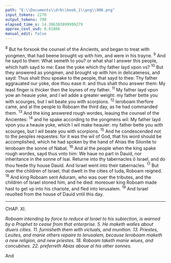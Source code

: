 ```yaml
---
path: "E:\\Documents\\drb\\book_1\\png\\906.png"
input_tokens: 2270
output_tokens: 790
elapsed_time_s: 14.386383099999279
approx_cost_usd: 0.01866
manual_edit: false
---
```

<sup>8</sup> But he forsook the counsel of the Ancients, and began to treat with yongmen, that had beene brought vp with him, and were in his trayne. <sup>9</sup> And he sayd to them: What semeth to you? or what shal I answer this people, which hath sayd to me: Ease the yoke which thy father layd vpon vs? <sup>10</sup> But they answered as yongmen, and brought vp with him in delicateness, and sayd: Thus shalt thou speake to the people, that sayd to thee: Thy father aggrauated our yoke, doe thou ease it: and thus shalt thou answer them: My least finger is thicker then the loynes of my father. <sup>11</sup> My father layd vpon yow an heauie yoke, and I wil adde a greater weight: my father bette you with scourges, but I wil beate you with scorpions. <sup>12</sup> Ieroboam therfore came, and al the people to Roboam the third day, as he had commanded them. <sup>13</sup> And the king answered rough wordes, leauing the counsel of the Ancientes: <sup>14</sup> and he spake according to the yongmens wil: My father layd vpon you a heauie yoke, which I wil make heauier: my father bette you with scourges, but I wil beate you with scorpions. <sup>15</sup> And he condescended not to the peoples requestes: for it was the wil of God, that his word should be accomplished, which he had spoken by the hand of Ahias the Silonite to Ieroboam the sonne of Nabat. <sup>16</sup> And al the people when the king spake rough wordes, sayd thus vnto him: We haue no part in Dauid, nor inheritance in the sonne of Isai. Returne into thy tabernacles ô Israel, and do thou feede thy house Dauid. And Israel went into their tabernacles. <sup>17</sup> But ouer the children of Israel, that dwelt in the cities of Iuda, Roboam reigned. <sup>18</sup> And king Roboam sent Aduram, who was ouer the tributes, and the children of Israel stoned him, and he died: moreouer king Roboam made hast to get vp into his chariote, and fled into Ierusalem. <sup>19</sup> And Israel reuolted from the house of Dauid vntil this day.

<hr>

CHAP. XI.

*Roboam intending by force to reduce al Israel to his subiection, is warned by a Prophet to cease from that enterprise. 5. He maketh walles about diuers cities. 11. furnisheth them with victuals, and munition. 13. Priestes, Leuites, and manie others repaire to Ierusalem, because Ieroboam maketh a new religion, and new priestes. 18. Roboam taketh manie wiues, and concubines. 22. preferreth Abias aboue al his other sonnes.*

And

[^1]: Roboam.